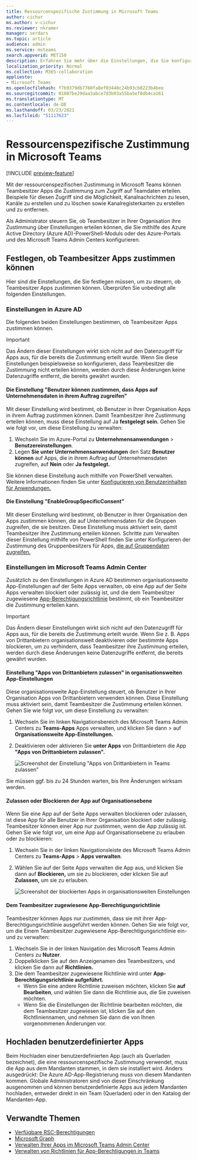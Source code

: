 ```yaml
---
title: Ressourcenspezifische Zustimmung in Microsoft Teams
author: cichur
ms.author: v-cichur
ms.reviewer: nkramer
manager: serdars
ms.topic: article
audience: admin
ms.service: msteams
search.appverid: MET150
description: Erfahren Sie mehr über die Einstellungen, die Sie konfigurieren müssen, um zu steuern, ob Teambesitzer in Ihrer Organisation Apps zustimmen können.
localization_priority: Normal
ms.collection: M365-collaboration
appliesto:
- Microsoft Teams
ms.openlocfilehash: f7b9379db7760fa8ef03440c24b93cb0223b4bee
ms.sourcegitcommit: 01087be29daa3abce7d3b03a55ba5ef8db4ca161
ms.translationtype: MT
ms.contentlocale: de-DE
ms.lasthandoff: 03/23/2021
ms.locfileid: "51117623"
---
```

# <a name="resource-specific-consent-in-microsoft-teams"></a>Ressourcenspezifische Zustimmung in Microsoft Teams

[!INCLUDE [preview-feature](includes/preview-feature.md)]

Mit der ressourcenspezifischen Zustimmung in Microsoft Teams können Teambesitzer Apps die Zustimmung zum Zugriff auf Teamdaten erteilen. Beispiele für diesen Zugriff sind die Möglichkeit, Kanalnachrichten zu lesen, Kanäle zu erstellen und zu löschen sowie Kanalregisterkarten zu erstellen und zu entfernen.

Als Administrator steuern Sie, ob Teambesitzer in Ihrer Organisation ihre Zustimmung über Einstellungen erteilen können, die Sie mithilfe des Azure Active Directory (Azure AD)-PowerShell-Moduls oder des Azure-Portals und des Microsoft Teams Admin Centers konfigurieren.  

## <a name="set-whether-team-owners-can-give-consent-to-apps"></a>Festlegen, ob Teambesitzer Apps zustimmen können

Hier sind die Einstellungen, die Sie festlegen müssen, um zu steuern, ob Teambesitzer Apps zustimmen können. Überprüfen Sie unbedingt alle folgenden Einstellungen.

### <a name="settings-in-azure-ad"></a>Einstellungen in Azure AD

Die folgenden beiden Einstellungen bestimmen, ob Teambesitzer Apps zustimmen können.

> [!IMPORTANT]
> Das Ändern dieser Einstellungen wirkt sich nicht auf den Datenzugriff für Apps aus, für die bereits die Zustimmung erteilt wurde. Wenn Sie diese Einstellungen beispielsweise so konfigurieren, dass Teambesitzer die Zustimmung nicht erteilen können, werden durch diese Änderungen keine Datenzugriffe entfernt, die bereits gewährt wurden.

#### <a name="the-users-can-consent-to-apps-accessing-company-data-on-their-behalf-setting"></a>Die Einstellung "Benutzer können zustimmen, dass Apps auf Unternehmensdaten in ihrem Auftrag zugreifen"

Mit dieser Einstellung wird bestimmt, ob Benutzer in Ihrer Organisation Apps in ihrem Auftrag zustimmen können. Damit Teambesitzer ihre Zustimmung erteilen können, muss diese Einstellung auf Ja **festgelegt sein.** Gehen Sie wie folgt vor, um diese Einstellung zu verwalten:

1. Wechseln Sie im Azure-Portal zu **Unternehmensanwendungen**  >  **Benutzereinstellungen**.
2. Legen **Sie unter Unternehmensanwendungen** den Satz **Benutzer können** auf Apps, die in ihrem Auftrag auf Unternehmensdaten zugreifen, auf **Nein** oder **Ja festgelegt.**

Sie können diese Einstellung auch mithilfe von PowerShell verwalten. Weitere Informationen finden Sie unter [Konfigurieren von Benutzerinhalten für Anwendungen.](/azure/active-directory/manage-apps/configure-user-consent#configure-user-consent-to-applications)

#### <a name="the-enablegroupspecificconsent-setting"></a>Die Einstellung "EnableGroupSpecificConsent"

Mit dieser Einstellung wird bestimmt, ob Benutzer in Ihrer Organisation den Apps zustimmen können, die auf Unternehmensdaten für die Gruppen zugreifen, die sie besitzen. Diese Einstellung muss aktiviert sein, damit Teambesitzer ihre Zustimmung erteilen können. Schritte zum Verwalten dieser Einstellung mithilfe von PowerShell finden Sie unter Konfigurieren der Zustimmung des Gruppenbesitzers für Apps, [die auf Gruppendaten zugreifen.](/azure/active-directory/manage-apps/configure-user-consent#configure-group-owner-consent-to-apps-accessing-group-data)

### <a name="settings-in-the-microsoft-teams-admin-center"></a>Einstellungen im Microsoft Teams Admin Center

Zusätzlich zu den Einstellungen in Azure AD bestimmen organisationsweite App-Einstellungen auf der Seite [](manage-apps.md#allow-and-block-apps) Apps verwalten, [](teams-app-permission-policies.md) ob eine App auf der Seite Apps verwalten blockiert oder zulässig ist, und die dem Teambesitzer zugewiesene [App-Berechtigungsrichtlinie](manage-apps.md#manage-org-wide-app-settings) bestimmt, ob ein Teambesitzer die Zustimmung erteilen kann. [](manage-apps.md)

> [!IMPORTANT]
> Das Ändern dieser Einstellungen wirkt sich nicht auf den Datenzugriff für Apps aus, für die bereits die Zustimmung erteilt wurde. Wenn Sie z. B. Apps von Drittanbietern organisationsweit deaktivieren oder bestimmte Apps blockieren, um zu verhindern, dass Teambesitzer ihre Zustimmung erteilen, werden durch diese Änderungen keine Datenzugriffe entfernt, die bereits gewährt wurden.  

#### <a name="the-allow-third-party-apps-setting-in-org-wide-app-settings"></a>Einstellung "Apps von Drittanbietern zulassen" in organisationsweiten App-Einstellungen

Diese organisationsweite App-Einstellung steuert, ob Benutzer in Ihrer Organisation Apps von Drittanbietern verwenden können. Diese Einstellung muss aktiviert sein, damit Teambesitzer die Zustimmung erteilen können. Gehen Sie wie folgt vor, um diese Einstellung zu verwalten:

1. Wechseln Sie im linken Navigationsbereich des Microsoft Teams Admin Centers zu **Teams-Apps** Apps verwalten, und klicken Sie dann  >  auf **Organisationsweite App-Einstellungen.**
2. Deaktivieren oder aktivieren Sie **unter Apps** von Drittanbietern die App **"Apps von Drittanbietern zulassen".**

    ![Screenshot der Einstellung "Apps von Drittanbietern in Teams zulassen"](media/resource-specific-consent-org-wide-setting.png)

Sie müssen ggf. bis zu 24 Stunden warten, bis Ihre Änderungen wirksam werden.

#### <a name="allow-or-block-the-app-at-the-org-level"></a>Zulassen oder Blockieren der App auf Organisationsebene

Wenn Sie eine App auf [](manage-apps.md#allow-and-block-apps) der Seite Apps verwalten blockieren oder zulassen, ist diese App für alle Benutzer in Ihrer Organisation blockiert oder zulässig. Teambesitzer können einer App nur zustimmen, wenn die App zulässig ist. Gehen Sie wie folgt vor, um eine App auf Organisationsebene zu erlauben oder zu blockieren:

1. Wechseln Sie in der linken Navigationsleiste des Microsoft Teams Admin Centers zu **Teams-Apps** > **Apps verwalten**.
2. Wählen Sie auf der Seite Apps verwalten die App aus, und klicken Sie dann auf **Blockieren,** um sie zu blockieren, oder klicken Sie auf **Zulassen,** um sie zu erlauben.

    ![Screenshot der blockierten Apps in organisationsweiten Einstellungen](media/resource-specific-consent-allow-block-apps.png)

#### <a name="app-permission-policy-assigned-to-the-team-owner"></a>Dem Teambesitzer zugewiesene App-Berechtigungsrichtlinie

Teambesitzer können Apps nur zustimmen, dass sie mit ihrer App-Berechtigungsrichtlinie ausgeführt werden können. Gehen Sie wie folgt vor, um die Einem Teambesitzer zugewiesene App-Berechtigungsrichtlinie ein- und zu verwalten:

1. Wechseln Sie in der linken Navigation des Microsoft Teams Admin Centers zu **Nutzer**.
2. Doppelklicken Sie auf den Anzeigenamen des Teambesitzers, und klicken Sie dann auf **Richtlinien.**
3. Die dem Teambesitzer zugewiesene Richtlinie wird unter **App-Berechtigungsrichtlinie aufgeführt.**
    - Wenn Sie eine andere Richtlinie zuweisen möchten, klicken Sie **auf Bearbeiten**, und wählen Sie dann die Richtlinie aus, die Sie zuweisen möchten.
    - Wenn Sie die Einstellungen der Richtlinie bearbeiten möchten, die dem Teambesitzer zugewiesen ist, klicken Sie auf den Richtliniennamen, und nehmen Sie dann die von Ihnen vorgenommenen Änderungen vor.  

## <a name="uploading-custom-apps"></a>Hochladen benutzerdefinierter Apps

Beim Hochladen einer benutzerdefinierten App (auch als Querladen bezeichnet), die eine ressourcenspezifische Zustimmung verwendet, muss die App aus dem Mandanten stammen, in dem sie installiert wird. Anders ausgedrückt: Die Azure AD-App-Registrierung muss von diesem Mandanten kommen. Globale Administratoren sind von dieser Einschränkung ausgenommen und können benutzerdefinierte Apps aus jedem Mandanten hochladen, entweder direkt in ein Team (Querladen) oder in den Katalog der Mandanten-App.

## <a name="related-topics"></a>Verwandte Themen

- [Verfügbare RSC-Berechtigungen](/microsoftteams/platform/graph-api/rsc/resource-specific-consent)
- [Microsoft Graph](https://developer.microsoft.com/graph)
- [Verwalten Ihrer Apps im Microsoft Teams Admin Center](manage-apps.md)
- [Verwalten von Richtlinien für App-Berechtigungen in Teams](teams-app-permission-policies.md)